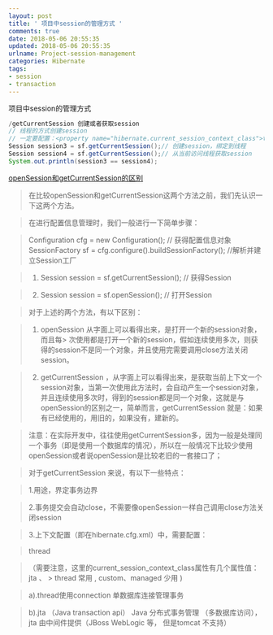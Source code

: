 ```yaml
---
layout: post
title: ' 项目中session的管理方式 '
comments: true
date: 2018-05-06 20:55:35
updated: 2018-05-06 20:55:35
urlname: Project-session-management
categories: Hibernate
tags:
- session
- transaction
---
```

项目中session的管理方式

```java
/getCurrentSession 创建或者获取session
// 线程的方式创建session
// 一定要配置：<property name="hibernate.current_session_context_class">thread</property>
Session session3 = sf.getCurrentSession();// 创建session，绑定到线程
Session session4 = sf.getCurrentSession();// 从当前访问线程获取session
System.out.println(session3 == session4);

```
[openSession和getCurrentSession的区别](http://blog.csdn.net/liyunyun6/article/details/8946501)

> 在比较openSession和getCurrentSession这两个方法之前，我们先认识一下这两个方法。


>  在进行配置信息管理时，我们一般进行一下简单步骤：

>  Configuration cfg = new Configuration(); // 获得配置信息对象
>  SessionFactory sf = cfg.configure().buildSessionFactory(); //解析并建立Session工厂


>  1. Session session = sf.getCurrentSession(); // 获得Session

>  2. Session session = sf.openSession(); // 打开Session

>  对于上述的两个方法，有以下区别：

>  1. openSession 从字面上可以看得出来，是打开一个新的session对象，而且每>  次使用都是打开一个新的session，假如连续使用多次，则获得的session不是同一个对象，并且使用完需要调用close方法关闭session。

>  2. getCurrentSession ，从字面上可以看得出来，是获取当前上下文一个session对象，当第一次使用此方法时，会自动产生一个session对象，并且连续使用多次时，得到的session都是同一个对象，这就是与openSession的区别之一，简单而言，getCurrentSession 就是：如果有已经使用的，用旧的，如果没有，建新的。

>  注意：在实际开发中，往往使用getCurrentSession多，因为一般是处理同一个事务（即是使用一个数据库的情况），所以在一般情况下比较少使用openSession或者说openSession是比较老旧的一套接口了；

>  对于getCurrentSession 来说，有以下一些特点：

>  1.用途，界定事务边界

>  2.事务提交会自动close，不需要像openSession一样自己调用close方法关闭session

>  3.上下文配置（即在hibernate.cfg.xml）中，需要配置：

>  <property name="current_session_context_class">thread</property>

>  （需要注意，这里的current_session_context_class属性有几个属性值：jta 、 >  thread 常用 , custom、managed 少用 )

>  a).thread使用connection 单数据库连接管理事务

>  b).jta （Java transaction api） Java 分布式事务管理 （多数据库访问），jta 由中间件提供（JBoss WebLogic 等， 但是tomcat 不支持）
